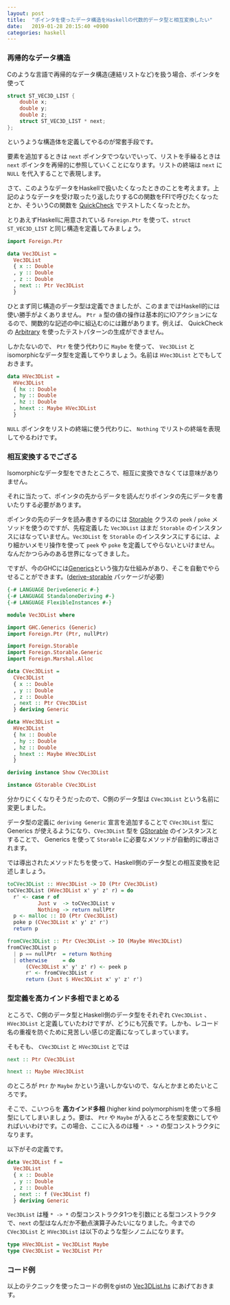 ```yaml
---
layout: post
title:  "ポインタを使ったデータ構造をHaskellの代数的データ型と相互変換したい"
date:   2019-01-28 20:15:40 +0900
categories: haskell
---
```

### 再帰的なデータ構造

Cのような言語で再帰的なデータ構造(連結リストなど)を扱う場合、ポインタを使って

```c
struct ST_VEC3D_LIST {
    double x;
    double y;
    double z;
    struct ST_VEC3D_LIST * next;
};
```

というような構造体を定義してやるのが常套手段です。

要素を追加するときは `next` ポインタでつないでいって、リストを手繰るときは `next` ポインタを再帰的に参照していくことになります。リストの終端は `next` に `NULL` を代入することで表現します。

さて、このようなデータをHaskellで扱いたくなったときのことを考えます。上記のようなデータを受け取ったり返したりするCの関数をFFIで呼びたくなったとか、そういうCの関数を [QuickCheck](http://hackage.haskell.org/package/QuickCheck) でテストしたくなったとか。

とりあえずHaskellに用意されている `Foreign.Ptr` を使って、`struct ST_VEC3D_LIST` と同じ構造を定義してみましょう。

```haskell
import Foreign.Ptr

data Vec3DList =
  Vec3DList
  { x :: Double
  , y :: Double
  , z :: Double
  , next :: Ptr Vec3DList
  }
```

ひとまず同じ構造のデータ型は定義できましたが、このままではHaskell的には使い勝手がよくありません。 `Ptr a` 型の値の操作は基本的にIOアクションになるので、関数的な記述の中に組込むのには難があります。例えば、 QuickCheck の [Arbitrary](http://hackage.haskell.org/package/QuickCheck/docs/Test-QuickCheck-Arbitrary.html) を使ったテストパターンの生成ができません。

しかたないので、 `Ptr` を使う代わりに `Maybe` を使って、 `Vec3DList` とisomorphicなデータ型を定義してやりましょう。名前は `HVec3DList` とでもしておきます。

```haskell
data HVec3DList =
  HVec3DList
  { hx :: Double
  , hy :: Double
  , hz :: Double
  , hnext :: Maybe HVec3DList
  }
```

`NULL` ポインタをリストの終端に使う代わりに、 `Nothing` でリストの終端を表現してやるわけです。

### 相互変換するでござる

Isomorphicなデータ型をできたところで、相互に変換できなくては意味がありません。

それに当たって、ポインタの先からデータを読んだりポインタの先にデータを書いたりする必要があります。

ポインタの先のデータを読み書きするのには [Storable](http://hackage.haskell.org/package/base-4.12.0.0/docs/Foreign-Storable.html#t:Storable) クラスの `peek` / `poke` メソッドを使うのですが、先程定義した `Vec3DList` はまだ `Storable` のインスタンスにはなっていません。`Vec3DList` を `Storable` のインスタンスにするには、より細かいメモリ操作を使って `peek` や `poke` を定義してやらないといけません。なんだかつらみのある世界になってきました。

ですが、今のGHCには[Generics](https://wiki.haskell.org/GHC.Generics)という強力な仕組みがあり、そこを自動でやらせることができます。([derive-storable](http://hackage.haskell.org/package/derive-storable) パッケージが必要)

```haskell
{-# LANGUAGE DeriveGeneric #-}
{-# LANGUAGE StandaloneDeriving #-}
{-# LANGUAGE FlexibleInstances #-}

module Vec3DList where

import GHC.Generics (Generic)
import Foreign.Ptr (Ptr, nullPtr)

import Foreign.Storable
import Foreign.Storable.Generic
import Foreign.Marshal.Alloc

data CVec3DList =
  CVec3DList
  { x :: Double
  , y :: Double
  , z :: Double
  , next :: Ptr CVec3DList
  } deriving Generic

data HVec3DList =
  HVec3DList
  { hx :: Double
  , hy :: Double
  , hz :: Double
  , hnext :: Maybe HVec3DList
  }

deriving instance Show CVec3DList

instance GStorable CVec3DList
```

分かりにくくなりそうだったので、C側のデータ型は `CVec3DList` という名前に変更しました。

データ型の定義に `deriving Generic` 宣言を追加することで `CVec3DList` 型に Generics が使えるようになり、`CVec3DList` 型を [GStorable](http://hackage.haskell.org/package/derive-storable-0.1.2.0/docs/Foreign-Storable-Generic.html#t:GStorable) のインスタンスとすることで、 Generics を使って `Storable` に必要なメソッドが自動的に導出されます。

では導出されたメソッドたちを使って、Haskell側のデータ型との相互変換を記述しましょう。

```haskell
toCVec3DList :: HVec3DList -> IO (Ptr CVec3DList)
toCVec3DList (HVec3DList x' y' z' r) = do
  r' <- case r of
          Just v  -> toCVec3DList v
          Nothing -> return nullPtr
  p <- malloc :: IO (Ptr CVec3DList)
  poke p (CVec3DList x' y' z' r')
  return p

fromCVec3DList :: Ptr CVec3DList -> IO (Maybe HVec3DList)
fromCVec3DList p
  | p == nullPtr  = return Nothing
  | otherwise     = do
      (CVec3DList x' y' z' r) <- peek p
      r' <- fromCVec3DList r
      return (Just $ HVec3DList x' y' z' r')
```

### 型定義を高カインド多相でまとめる

ところで、C側のデータ型とHaskell側のデータ型をそれぞれ `CVec3DList` 、 `HVec3DList` と定義していたわけですが、どうにも冗長です。しかも、レコード名の重複を防ぐために見苦しい感じの定義になってしまっています。

そもそも、 `CVec3DList` と `HVec3DList` とでは
```haskell
next :: Ptr CVec3DList
```
```haskell
hnext :: Maybe HVec3DList
```
のところが `Ptr` か `Maybe` かという違いしかないので、なんとかまとめたいところです。

そこで、こいつらを **高カインド多相** (higher kind polymorphism)を使って多相型にしてしまいましょう。要は、 `Ptr` や `Maybe` が入るところを型変数にしてやればいいわけです。この場合、ここに入るのは種 `* -> *` の型コンストラクタになります。

以下がその定義です。
```haskell
data Vec3DList f =
  Vec3DList
  { x :: Double
  , y :: Double
  , z :: Double
  , next :: f (Vec3DList f)
  } deriving Generic
```
`Vec3DList` は種 `* -> *` の型コンストラクタ1つを引数にとる型コンストラクタで、`next` の型はなんだか不動点演算子みたいになりました。今までの `CVec3DList` と `HVec3DList` は以下のような型シノニムになります。
```haskell
type HVec3DList = Vec3DList Maybe
type CVec3DList = Vec3DList Ptr
```

### コード例

以上のテクニックを使ったコードの例をgistの [Vec3DList.hs](https://gist.github.com/naohaq/0a39e8614d288b562c47a2f67e781d2d) にあげておきます。
